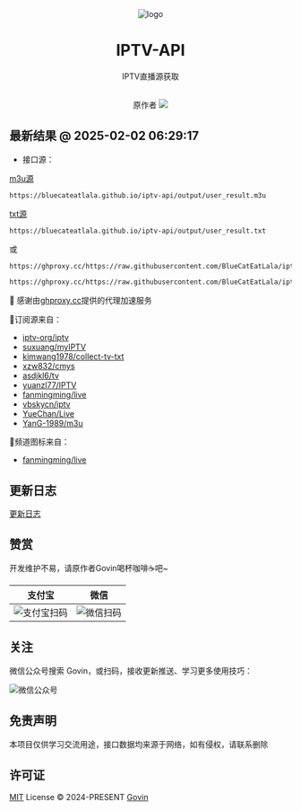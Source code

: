 <div align="center">
  <img src="./static/images/logo.png" alt="logo"/>
  <h1 align="center">IPTV-API</h1>
</div>

<div align="center">IPTV直播源获取</div>
<br>
<p align="center">
  原作者
  <a href="https://github.com/Guovin/iptv-api/fork">
    <img src="https://img.shields.io/github/forks/guovin/iptv-api" />
  </a>
</p>


## 最新结果 @ 2025-02-02 06:29:17

- 接口源：

[m3u源](./output/user_result.m3u)
```bash
https://bluecateatlala.github.io/iptv-api/output/user_result.m3u
```
[txt源](./output/user_result.txt)
```bash
https://bluecateatlala.github.io/iptv-api/output/user_result.txt
```

或

```bash
https://ghproxy.cc/https://raw.githubusercontent.com/BlueCatEatLala/iptv-api/master/output/user_result.m3u
```

```bash
https://ghproxy.cc/https://raw.githubusercontent.com/BlueCatEatLala/iptv-api/master/output/user_result.txt
```

🙏 感谢由[ghproxy.cc](https://ghproxy.cc)提供的代理加速服务

📍订阅源来自：

- [iptv-org/iptv](https://github.com/iptv-org/iptv)
- [suxuang/myIPTV](https://github.com/suxuang/myIPTV)
- [kimwang1978/collect-tv-txt](https://github.com/kimwang1978/collect-tv-txt)
- [xzw832/cmys](https://github.com/xzw832/cmys)
- [asdjkl6/tv](https://github.com/asdjkl6/tv)
- [yuanzl77/IPTV](https://github.com/yuanzl77/IPTV)
- [fanmingming/live](https://github.com/fanmingming/live)
- [vbskycn/iptv](https://github.com/vbskycn/iptv)
- [YueChan/Live](https://github.com/YueChan/Live)
- [YanG-1989/m3u](https://github.com/YanG-1989/m3u)

📍频道图标来自：

- [fanmingming/live](https://github.com/fanmingming/live)



## 更新日志

[更新日志](./CHANGELOG.md)

## 赞赏

<div>开发维护不易，请原作者Govin喝杯咖啡☕️吧~</div>

| 支付宝                                  | 微信                                      |
|--------------------------------------|-----------------------------------------|
| ![支付宝扫码](./static/images/alipay.jpg) | ![微信扫码](./static/images/appreciate.jpg) |

## 关注

微信公众号搜索 Govin，或扫码，接收更新推送、学习更多使用技巧：

![微信公众号](./static/images/qrcode.jpg)

## 免责声明

本项目仅供学习交流用途，接口数据均来源于网络，如有侵权，请联系删除

## 许可证

[MIT](./LICENSE) License &copy; 2024-PRESENT [Govin](https://github.com/guovin)
